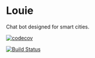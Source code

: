 # Louie

Chat bot designed for smart cities.

[![codecov](https://codecov.io/gh/tthatcher95/louie/branch/master/graph/badge.svg)](https://codecov.io/gh/tthatcher95/louie)

[![Build Status](https://travis-ci.org/tthatcher95/louie.svg?branch=master)](https://travis-ci.org/tthatcher95/louie)
